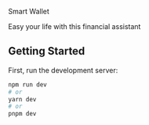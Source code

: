 Smart Wallet

Easy your life with this financial assistant

## Getting Started

First, run the development server:

```bash
npm run dev
# or
yarn dev
# or
pnpm dev
```
